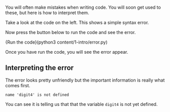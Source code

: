 You will often make mistakes when writing code. You will soon get used to these, but here is how to interpret them.

Take a look at the code on the left. This shows a simple syntax error. 

Now press the button below to run the code and see the error.

{Run the code}(python3 content/1-intro/error.py)

Once you have run the code, you will see the error appear.

## Interpreting the error
The error looks pretty unfriendly but the important information is really what comes first.

```
name 'digit4' is not defined
```

You can see it is telling us that that the variable `digit4` is not yet defined.
